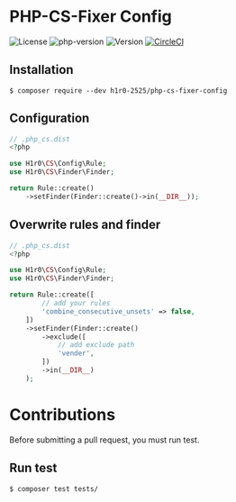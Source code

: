# PHP-CS-Fixer Config
![License](https://poser.pugx.org/pedrotroller/php-cs-custom-fixer/license) ![php-version](https://img.shields.io/packagist/php-v/h1r0-2525/php-cs-fixer-config) ![Version](https://img.shields.io/packagist/v/h1r0-2525/php-cs-fixer-config) [![CircleCI](https://circleci.com/gh/H-H1RO/php-cs-fixer-config.svg?style=shield)](https://circleci.com/gh/H-H1RO/php-cs-fixer-config)

## Installation
```
$ composer require --dev h1r0-2525/php-cs-fixer-config
```

## Configuration
```php
// .php_cs.dist
<?php

use H1r0\CS\Config\Rule;
use H1r0\CS\Finder\Finder;

return Rule::create()
    ->setFinder(Finder::create()->in(__DIR__));
```

## Overwrite rules and finder
```php
// .php_cs.dist
<?php

use H1r0\CS\Config\Rule;
use H1r0\CS\Finder\Finder;

return Rule::create([
        // add your rules
        'combine_consecutive_unsets' => false,
    ])
    ->setFinder(Finder::create()
        ->exclude([
            // add exclude path
            'vender',
        ])
        ->in(__DIR__)
    );
```

# Contributions
Before submitting a pull request, you must run test.

## Run test
```
$ composer test tests/
```
